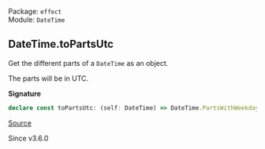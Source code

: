 Package: `effect`<br />
Module: `DateTime`<br />

## DateTime.toPartsUtc

Get the different parts of a `DateTime` as an object.

The parts will be in UTC.

**Signature**

```ts
declare const toPartsUtc: (self: DateTime) => DateTime.PartsWithWeekday
```

[Source](https://github.com/Effect-TS/effect/tree/main/packages/effect/src/DateTime.ts#L897)

Since v3.6.0